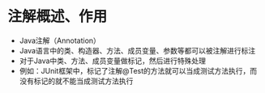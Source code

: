 # 注解概述、作用

* Java注解（Annotation）
* Java语言中的类、构造器、方法、成员变量、参数等都可以被注解进行标注
* 对于Java中类、方法、成员变量做标记，然后进行特殊处理
* 例如：JUnit框架中，标记了注解@Test的方法就可以当成测试方法执行，而没有标记的就不能当成测试方法执行 


